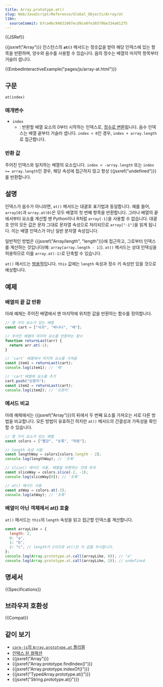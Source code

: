 ```yaml
---
title: Array.prototype.at()
slug: Web/JavaScript/Reference/Global_Objects/Array/at
l10n:
  sourceCommit: b7ca46c94631967ecd9ce0fe36579be334a01275
---
```


{{JSRef}}

{{jsxref("Array")}} 인스턴스의 **`at()`** 메서드는 정숫값을 받아 해당 인덱스에 있는 항목을 반환하며, 양수와 음수를 사용할 수 있습니다. 음의 정수는 배열의 마지막 항목부터 거슬러 셉니다.

{{EmbedInteractiveExample("pages/js/array-at.html")}}

## 구문

```js-nolint
at(index)
```

### 매개변수

- `index`
  - : 반환할 배열 요소의 0부터 시작하는 인덱스로, [정수로 변환](/ko/docs/Web/JavaScript/Reference/Global_Objects/Number#정수_변환)됩니다. 음수 인덱스는 배열 끝부터 거슬러 셉니다. `index < 0`인 경우, `index + array.length`로 접근합니다.

### 반환 값

주어진 인덱스와 일치하는 배열의 요소입니다. `index < -array.length` 또는 `index >= array.length`인 경우, 해당 속성에 접근하지 않고 항상 {{jsxref("undefined")}}를 반환합니다.

## 설명

인덱스가 음수가 아니라면, `at()` 메서드는 대괄호 표기법과 동일합니다. 예를 들어, `array[0]`과 `array.at(0)`은 모두 배열의 첫 번째 항목을 반환합니다. 그러나 배열의 끝에서부터 요소를 계산할 땐 Python이나 R처럼 `array[-1]`을 사용할 수 없습니다. 대괄호 안의 모든 값은 문자 그대로 문자열 속성으로 처리되므로 `array["-1"]`을 읽게 됩니다. 이는 배열 인덱스가 아닌 일반 문자열 속성입니다.

일반적인 방법은 {{jsxref("Array/length", "length")}}에 접근하고, 그로부터 인덱스를 계산하는 것입니다(예: `array[array.length - 1]`). `at()` 메서드는 상대 인덱싱을 허용하므로 이를 `array.at(-1)`로 단축할 수 있습니다.

`at()` 메서드는 [범용적](/ko/docs/Web/JavaScript/Reference/Global_Objects/Array#범용_배열_메서드)입니다. `this` 값에는 `length` 속성과 정수 키 속성만 있을 것으로 예상합니다.

## 예제

### 배열의 끝 값 반환

아래 예제는 주어진 배열에서 맨 마지막에 위치한 값을 반환하는 함수를 정의합니다.

```js
// 몇 가지 요소가 있는 배열
const cart = ["사과", "바나나", "배"];

// 주어진 배열의 마지막 요소를 반환하는 함수
function returnLast(arr) {
  return arr.at(-1);
}

// 'cart' 배열에서 마지막 요소를 가져옴
const item1 = returnLast(cart);
console.log(item1); // '배'

// 'cart'배열에 요소를 추가
cart.push("오렌지");
const item2 = returnLast(cart);
console.log(item2); // '오렌지'
```

### 메서드 비교

아래 예제에서는 {{jsxref("Array")}}의 뒤에서 두 번째 요소를 가져오는 서로 다른 방법을 비교합니다. 모든 방법이 유효하긴 하지만 `at()` 메서드의 간결성과 가독성을 확인할 수 있습니다.

```js
// 몇 가지 요소가 있는 배열
const colors = ["빨강", "초록", "파랑"];

// length 속성 사용
const lengthWay = colors[colors.length - 2];
console.log(lengthWay); // '초록'

// slice() 메서드 사용. 배열을 반환하는 것에 유의
const sliceWay = colors.slice(-2, -1);
console.log(sliceWay[0]); // '초록'

// at() 메서드 사용
const atWay = colors.at(-2);
console.log(atWay); // '초록'
```

### 배열이 아닌 객체에서 at() 호출

`at()` 메서드는 `this`의 `length` 속성을 읽고 접근할 인덱스를 계산합니다.

```js
const arrayLike = {
  length: 2,
  0: "a",
  1: "b",
  2: "c", // length가 2이므로 at()은 이 값을 무시합니다.
};
console.log(Array.prototype.at.call(arrayLike, 0)); // "a"
console.log(Array.prototype.at.call(arrayLike, 2)); // undefined
```

## 명세서

{{Specifications}}

## 브라우저 호환성

{{Compat}}

## 같이 보기

- [`core-js`의 `Array.prototype.at` 폴리필](https://github.com/zloirock/core-js#relative-indexing-method)
- [인텍스 된 컬렉션](/ko/docs/Web/JavaScript/Guide/Indexed_collections)
- {{jsxref("Array")}}
- {{jsxref("Array.prototype.findIndex()")}}
- {{jsxref("Array.prototype.indexOf()")}}
- {{jsxref("TypedArray.prototype.at()")}}
- {{jsxref("String.prototype.at()")}}
